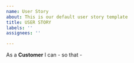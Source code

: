 ```yaml
---
name: User Story
about: This is our default user story template
title: USER STORY
labels: ''
assignees: ''

---
```


As a **Customer** I can - so that -
